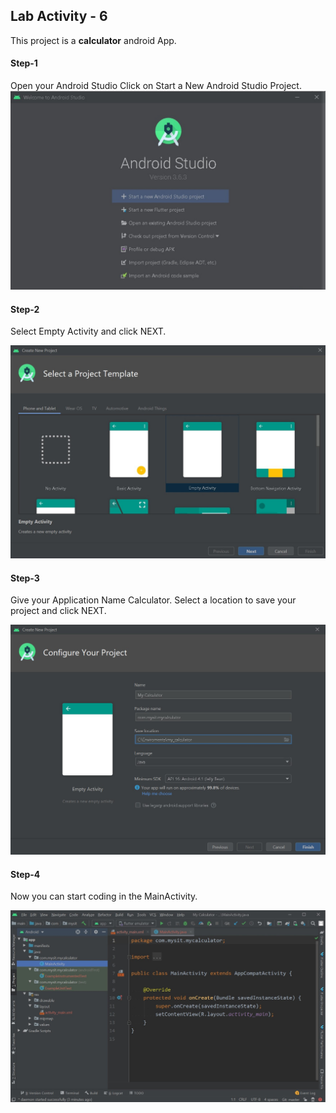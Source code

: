 ## Lab Activity - 6
This project is a **calculator** android App.


#### Step-1

Open your Android Studio
Click on Start a New Android Studio Project.
![Android Studio - Start a new project](./images/figure_001.jpg)


#### Step-2

Select Empty Activity and click NEXT.

![Android Studio - Select a project template](./images/figure_002.jpg)

#### Step-3

Give your Application Name Calculator.
Select a location to save your project and click NEXT.

![Android Studio - Configure your project](./images/figure_003.jpg)


#### Step-4

Now you can start coding in the MainActivity.

![Android Studio - Main Activity code](./images/figure_004.jpg)